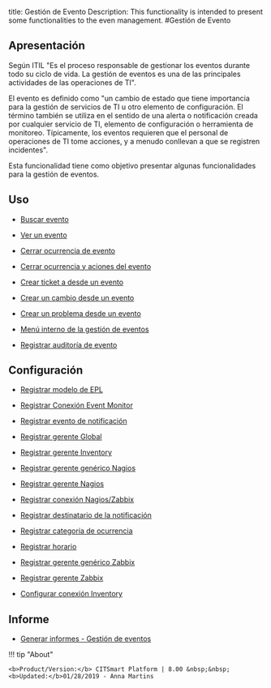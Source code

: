 title: Gestión de Evento
Description: This functionality is intended to present some functionalities to the even management.
#Gestión de Evento

Apresentación
----------------

Según ITIL "Es el proceso responsable de gestionar los eventos durante todo su ciclo de vida. La gestión de eventos es una de las principales actividades de las operaciones de TI".

El evento es definido como "un cambio de estado que tiene importancia para la gestión de servicios de TI u otro elemento de configuración. El término también se utiliza en el sentido de una alerta o notificación creada por cualquier servicio de TI, elemento de configuración o herramienta de monitoreo. Típicamente, los eventos requieren que el personal de operaciones de TI tome acciones, y a menudo conllevan a que se registren incidentes".

Esta funcionalidad tiene como objetivo presentar algunas funcionalidades para la gestión de eventos.

Uso
-------

- [Buscar evento](/es-es/citsmart-esp-8/processes/event/use/search-event.html)

- [Ver un evento](/es-es/citsmart-esp-8/processes/event/use/view-event.html)

- [Cerrar ocurrencia de evento](/es-es/citsmart-esp-8/processes/event/use/close-event-occurrence.html)

- [Cerrar ocurrencia y aciones del evento](/es-es/citsmart-esp-8/processes/event/use/close-occurences-and-actions.html)

- [Crear ticket a desde un evento](/es-es/citsmart-esp-8/processes/event/use/create-ticket-from-an-event.html)

- [Crear un cambio desde un evento](/es-es/citsmart-esp-8/processes/event/use/create-change-from-an-event.html)

- [Crear un problema desde un evento](/es-es/citsmart-esp-8/processes/event/use/create-a-problem-from-an-event.html)

- [Menú interno de la gestión de eventos](/es-es/citsmart-esp-8/processes/event/use/internal-menu-of-event.html)

- [Registrar auditoría de evento](/es-es/citsmart-esp-8/processes/event/use/register-event-audit.html)

Configuración
-----------------

- [Registrar modelo de EPL](/es-es/citsmart-esp-8/processes/event/configuration/register-epl-template.html)

- [Registrar Conexión Event Monitor](/es-es/citsmart-esp-8/processes/event/configuration/register-event-monitor-connection.html)

- [Registrar evento de notificación](/es-es/citsmart-esp-8/processes/event/configuration/register-event-notification.html)

- [Registrar gerente Global](/es-es/citsmart-esp-8/processes/event/configuration/register-global-manager.html)

- [Registrar gerente Inventory](/es-es/citsmart-esp-8/processes/event/configuration/register-inventory-manager.html)

- [Registrar gerente genérico Nagios](/es-es/citsmart-esp-8/processes/event/configuration/register-nagios-generic-manager.html)

- [Registrar gerente Nagios](/es-es/citsmart-esp-8/processes/event/configuration/register-nagios-manager.html)

- [Registrar conexión Nagios/Zabbix](/es-es/citsmart-esp-8/processes/event/configuration/register-nagios-zabbix-connection.html)

- [Registrar destinatario de la notificación](/es-es/citsmart-esp-8/processes/event/configuration/register-notification-recipient.html)

- [Registrar categoría de ocurrencia](/es-es/citsmart-esp-8/processes/event/configuration/register-occurence-category.html)

- [Registrar horario](/es-es/citsmart-esp-8/processes/event/configuration/register-time.html)

- [Registrar gerente genérico Zabbix](/es-es/citsmart-esp-8/processes/event/configuration/register-zabbix-generic-manager.html)

- [Registrar gerente Zabbix](/es-es/citsmart-esp-8/processes/event/configuration/register-zabbix-manager.html)

- [Configurar conexión Inventory](/es-es/citsmart-esp-8/processes/event/configuration/set-inventory-connection.html)

Informe
-----------

- [Generar informes - Gestión de eventos](/es-es/citsmart-esp-8/processes/event/configuration/generate-reports-event-management.html)


!!! tip "About"

    <b>Product/Version:</b> CITSmart Platform | 8.00 &nbsp;&nbsp;
    <b>Updated:</b>01/28/2019 - Anna Martins

